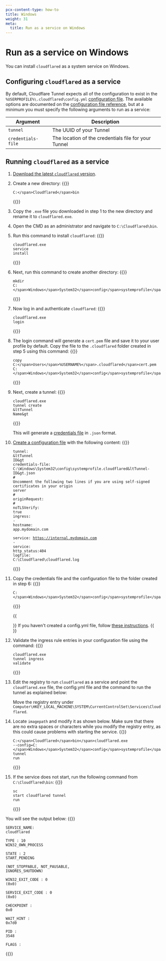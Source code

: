 ```yaml
---
pcx-content-type: how-to
title: Windows
weight: 31
meta:
  title: Run as a service on Windows
---
```


# Run as a service on Windows

You can install `cloudflared` as a system service on Windows.

## Configuring `cloudflared` as a service

By default, Cloudflare Tunnel expects all of the configuration to exist in the `%USERPROFILE%\.cloudflared\config.yml` [configuration file](/cloudflare-one/connections/connect-apps/install-and-setup/tunnel-useful-terms/#configuration-file). The available options are documented on the [configuration file reference](/cloudflare-one/connections/connect-apps/configuration/configuration-file/ingress/), but at a minimum you must specify the following arguments to run as a service:

| Argument           | Description                                          |
| ------------------ | ---------------------------------------------------- |
| `tunnel`           | The UUID of your Tunnel                              |
| `credentials-file` | The location of the credentials file for your Tunnel |

## Running `cloudflared` as a service

1.  [Download the latest `cloudflared` version](/cloudflare-one/connections/connect-apps/install-and-setup/installation/).

1.  Create a new directory:
{{<raw>}}<pre class="CodeBlock CodeBlock-with-rows CodeBlock-scrolls-horizontally CodeBlock-is-light-in-light-theme CodeBlock--language-bash" language="bash"><code><span class="CodeBlock--rows"><span class="CodeBlock--rows-content"><span class="CodeBlock--row"><span class="CodeBlock--row-indicator"></span><div class="CodeBlock--row-content"><span class="CodeBlock--token-plain">C:</span><span class="CodeBlock--token-punctuation">\</span><span class="CodeBlock--token-plain">Cloudflared</span><span class="CodeBlock--token-punctuation">\</span><span class="CodeBlock--token-plain">bin</span></div></span></span></span></code></pre>{{</raw>}}

1.  Copy the `.exe` file you downloaded in step 1 to the new directory and rename it to `cloudflared.exe`.

1.  Open the CMD as an administrator and navigate to `C:\Cloudflared\bin`.

1.  Run this command to install `cloudflared`:
{{<raw>}}<pre class="CodeBlock CodeBlock-with-rows CodeBlock-scrolls-horizontally CodeBlock-is-light-in-light-theme CodeBlock--language-bash" language="bash"><code><span class="CodeBlock--rows"><span class="CodeBlock--rows-content"><span class="CodeBlock--row"><span class="CodeBlock--row-indicator"></span><div class="CodeBlock--row-content"><span class="CodeBlock--token-plain">cloudflared.exe </span><span class="CodeBlock--token-function">service</span><span class="CodeBlock--token-plain"> </span><span class="CodeBlock--token-function">install</span><span class="CodeBlock--token-plain">
</span></div></span></span></span></code></pre>{{</raw>}}

1.  Next, run this command to create another directory:
{{<raw>}}<pre class="CodeBlock CodeBlock-with-rows CodeBlock-scrolls-horizontally CodeBlock-is-light-in-light-theme CodeBlock--language-bash" language="bash"><code><span class="CodeBlock--rows"><span class="CodeBlock--rows-content"><span class="CodeBlock--row"><span class="CodeBlock--row-indicator"></span><div class="CodeBlock--row-content"><span class="CodeBlock--token-function">mkdir</span><span class="CodeBlock--token-plain"> C:</span><span class="CodeBlock--token-punctuation">\</span><span class="CodeBlock--token-plain">Windows</span><span class="CodeBlock--token-punctuation">\</span><span class="CodeBlock--token-plain">System32</span><span class="CodeBlock--token-punctuation">\</span><span class="CodeBlock--token-plain">config</span><span class="CodeBlock--token-punctuation">\</span><span class="CodeBlock--token-plain">systemprofile</span><span class="CodeBlock--token-punctuation">\</span><span class="CodeBlock--token-plain">.cloudflared</span></div></span></span></span></code></pre>{{</raw>}}

1.  Now log in and authenticate `cloudflared`:
{{<raw>}}<pre class="CodeBlock CodeBlock-with-rows CodeBlock-scrolls-horizontally CodeBlock-is-light-in-light-theme CodeBlock--language-bash" language="bash"><code><span class="CodeBlock--rows"><span class="CodeBlock--rows-content"><span class="CodeBlock--row"><span class="CodeBlock--row-indicator"></span><div class="CodeBlock--row-content"><span class="CodeBlock--token-plain">cloudflared.exe login</span></div></span></span></span></code></pre>{{</raw>}}

1.  The login command will generate a `cert.pem` file and save it to your user profile by default. Copy the file to the `.cloudflared` folder created in step 5 using this command:
{{<raw>}}<pre class="CodeBlock CodeBlock-with-rows CodeBlock-scrolls-horizontally CodeBlock-is-light-in-light-theme CodeBlock--language-bash" language="bash"><code><span class="CodeBlock--rows"><span class="CodeBlock--rows-content"><span class="CodeBlock--row"><span class="CodeBlock--row-indicator"></span><div class="CodeBlock--row-content"><span class="CodeBlock--token-plain">copy C:</span><span class="CodeBlock--token-punctuation">\</span><span class="CodeBlock--token-plain">Users</span><span class="CodeBlock--token-punctuation">\</span><span class="CodeBlock--token-plain">%USERNAME%</span><span class="CodeBlock--token-punctuation">\</span><span class="CodeBlock--token-plain">.cloudflared</span><span class="CodeBlock--token-punctuation">\</span><span class="CodeBlock--token-plain">cert.pem C:</span><span class="CodeBlock--token-punctuation">\</span><span class="CodeBlock--token-plain">Windows</span><span class="CodeBlock--token-punctuation">\</span><span class="CodeBlock--token-plain">System32</span><span class="CodeBlock--token-punctuation">\</span><span class="CodeBlock--token-plain">config</span><span class="CodeBlock--token-punctuation">\</span><span class="CodeBlock--token-plain">systemprofile</span><span class="CodeBlock--token-punctuation">\</span><span class="CodeBlock--token-plain">.cloudflared</span></div></span></span></span></code></pre>{{</raw>}}

1.  Next, create a tunnel:
{{<raw>}}<pre class="CodeBlock CodeBlock-with-rows CodeBlock-scrolls-horizontally CodeBlock-is-light-in-light-theme CodeBlock--language-bash" language="bash"><code><span class="CodeBlock--rows"><span class="CodeBlock--rows-content"><span class="CodeBlock--row"><span class="CodeBlock--row-indicator"></span><div class="CodeBlock--row-content"><span class="CodeBlock--token-plain">cloudflared.exe tunnel create </span><span class="CodeBlock--token-operator">&lt</span><span class="CodeBlock--token-plain">Tunnel Name</span><span class="CodeBlock--token-operator">&gt</span><span class="CodeBlock--token-plain">
</span></div></span></span></span></code></pre>{{</raw>}}

    This will generate a [credentials file](/cloudflare-one/connections/connect-apps/install-and-setup/tunnel-useful-terms/#credentials-file) in `.json` format.

1.  [Create a configuration file](/cloudflare-one/connections/connect-apps/install-and-setup/tunnel-guide/#4-create-a-configuration-file) with the following content:
{{<raw>}}<pre class="CodeBlock CodeBlock-with-rows CodeBlock-scrolls-horizontally CodeBlock-is-light-in-light-theme CodeBlock--language-txt" language="txt"><code><span class="CodeBlock--rows"><span class="CodeBlock--rows-content"><span class="CodeBlock--row"><span class="CodeBlock--row-indicator"></span><div class="CodeBlock--row-content"><span class="CodeBlock--token-plain">tunnel: &ltTunnel ID&gt</span></div></span><span class="CodeBlock--row"><span class="CodeBlock--row-indicator"></span><div class="CodeBlock--row-content"><span class="CodeBlock--token-plain">credentials-file: C:\Windows\System32\config\systemprofile\.cloudflared\&ltTunnel-ID&gt.json</span></div></span><span class="CodeBlock--row"><span class="CodeBlock--row-indicator"></span><div class="CodeBlock--row-content"><span class="CodeBlock--token-plain"># Uncomment the following two lines if you are using self-signed certificates in your origin server</span></div></span><span class="CodeBlock--row"><span class="CodeBlock--row-indicator"></span><div class="CodeBlock--row-content"><span class="CodeBlock--token-plain"># originRequest:</span></div></span><span class="CodeBlock--row"><span class="CodeBlock--row-indicator"></span><div class="CodeBlock--row-content"><span class="CodeBlock--token-plain">#   noTLSVerify: true</span></div></span><span class="CodeBlock--row"><span class="CodeBlock--row-indicator"></span><div class="CodeBlock--row-content"><span class="CodeBlock--token-plain">ingress:</span></div></span><span class="CodeBlock--row"><span class="CodeBlock--row-indicator"></span><div class="CodeBlock--row-content"><span class="CodeBlock--token-plain">- hostname: app.mydomain.com</span></div></span><span class="CodeBlock--row"><span class="CodeBlock--row-indicator"></span><div class="CodeBlock--row-content"><span class="CodeBlock--token-plain">    service: https://internal.mydomain.com</span></div></span><span class="CodeBlock--row"><span class="CodeBlock--row-indicator"></span><div class="CodeBlock--row-content"><span class="CodeBlock--token-plain">- service: http_status:404</span></div></span><span class="CodeBlock--row"><span class="CodeBlock--row-indicator"></span><div class="CodeBlock--row-content"><span class="CodeBlock--token-plain">logfile:  C:\Cloudflared\cloudflared.log</span></div></span></span></span></code></pre>{{</raw>}}

1.  Copy the credentials file and the configuration file to the folder created in step 6:
{{<raw>}}<pre class="CodeBlock CodeBlock-with-rows CodeBlock-scrolls-horizontally CodeBlock-is-light-in-light-theme CodeBlock--language-bash" language="bash"><code><span class="CodeBlock--rows"><span class="CodeBlock--rows-content"><span class="CodeBlock--row"><span class="CodeBlock--row-indicator"></span><div class="CodeBlock--row-content"><span class="CodeBlock--token-plain">C:</span><span class="CodeBlock--token-punctuation">\</span><span class="CodeBlock--token-plain">Windows</span><span class="CodeBlock--token-punctuation">\</span><span class="CodeBlock--token-plain">System32</span><span class="CodeBlock--token-punctuation">\</span><span class="CodeBlock--token-plain">config</span><span class="CodeBlock--token-punctuation">\</span><span class="CodeBlock--token-plain">systemprofile</span><span class="CodeBlock--token-punctuation">\</span><span class="CodeBlock--token-plain">.cloudflared</span></div></span></span></span></code></pre>{{</raw>}}

    {{<Aside type="Note">}}
If you haven't created a config.yml file, follow [these instructions](/cloudflare-one/connections/connect-apps/install-and-setup/tunnel-guide/#4-create-a-configuration-file).
    {{</Aside>}}

1.  Validate the ingress rule entries in your configuration file using the command:
{{<raw>}}<pre class="CodeBlock CodeBlock-with-rows CodeBlock-scrolls-horizontally CodeBlock-is-light-in-light-theme CodeBlock--language-bash" language="bash"><code><span class="CodeBlock--rows"><span class="CodeBlock--rows-content"><span class="CodeBlock--row"><span class="CodeBlock--row-indicator"></span><div class="CodeBlock--row-content"><span class="CodeBlock--token-plain">cloudflared.exe tunnel ingress validate</span></div></span></span></span></code></pre>{{</raw>}}

1.  Edit the registry to run `cloudflared` as a service and point the `cloudflared.exe` file, the config.yml file and the command to run the tunnel as explained below:

    Move the registry entry under `Computer\HKEY_LOCAL_MACHINE\SYSTEM\CurrentControlSet\Services\Cloudflared`.

1.  Locate `imagepath` and modify it as shown below. Make sure that there are no extra spaces or characters while you modify the registry entry, as this could cause problems with starting the service.
{{<raw>}}<pre class="CodeBlock CodeBlock-with-rows CodeBlock-scrolls-horizontally CodeBlock-is-light-in-light-theme CodeBlock--language-bash" language="bash"><code><span class="CodeBlock--rows"><span class="CodeBlock--rows-content"><span class="CodeBlock--row"><span class="CodeBlock--row-indicator"></span><div class="CodeBlock--row-content"><span class="CodeBlock--token-plain">C:</span><span class="CodeBlock--token-punctuation">\</span><span class="CodeBlock--token-plain">Cloudflared</span><span class="CodeBlock--token-punctuation">\</span><span class="CodeBlock--token-plain">bin</span><span class="CodeBlock--token-punctuation">\</span><span class="CodeBlock--token-plain">cloudflared.exe --config</span><span class="CodeBlock--token-operator">=</span><span class="CodeBlock--token-plain">C:</span><span class="CodeBlock--token-punctuation">\</span><span class="CodeBlock--token-plain">Windows</span><span class="CodeBlock--token-punctuation">\</span><span class="CodeBlock--token-plain">System32</span><span class="CodeBlock--token-punctuation">\</span><span class="CodeBlock--token-plain">config</span><span class="CodeBlock--token-punctuation">\</span><span class="CodeBlock--token-plain">systemprofile</span><span class="CodeBlock--token-punctuation">\</span><span class="CodeBlock--token-plain">.cloudflared</span><span class="CodeBlock--token-punctuation">\</span><span class="CodeBlock--token-plain">config.yml tunnel run</span></div></span></span></span></code></pre>{{</raw>}}

1.  If the service does not start, run the following command from `C:\Cloudflared\bin`:
{{<raw>}}<pre class="CodeBlock CodeBlock-with-rows CodeBlock-scrolls-horizontally CodeBlock-is-light-in-light-theme CodeBlock--language-bash" language="bash"><code><span class="CodeBlock--rows"><span class="CodeBlock--rows-content"><span class="CodeBlock--row"><span class="CodeBlock--row-indicator"></span><div class="CodeBlock--row-content"><span class="CodeBlock--token-plain">sc start cloudflared tunnel run</span></div></span></span></span></code></pre>{{</raw>}}

You will see the output below:
{{<raw>}}<pre class="CodeBlock CodeBlock-with-rows CodeBlock-scrolls-horizontally CodeBlock-is-light-in-light-theme CodeBlock--language-txt" language="txt"><code><span class="CodeBlock--rows"><span class="CodeBlock--rows-content"><span class="CodeBlock--row"><span class="CodeBlock--row-indicator"></span><div class="CodeBlock--row-content"><span class="CodeBlock--token-plain">SERVICE_NAME: cloudflared</span></div></span><span class="CodeBlock--row"><span class="CodeBlock--row-indicator"></span><div class="CodeBlock--row-content"><span class="CodeBlock--token-plain">        TYPE               : 10  WIN32_OWN_PROCESS</span></div></span><span class="CodeBlock--row"><span class="CodeBlock--row-indicator"></span><div class="CodeBlock--row-content"><span class="CodeBlock--token-plain">        STATE              : 2  START_PENDING</span></div></span><span class="CodeBlock--row"><span class="CodeBlock--row-indicator"></span><div class="CodeBlock--row-content"><span class="CodeBlock--token-plain">                                (NOT_STOPPABLE, NOT_PAUSABLE, IGNORES_SHUTDOWN)</span></div></span><span class="CodeBlock--row"><span class="CodeBlock--row-indicator"></span><div class="CodeBlock--row-content"><span class="CodeBlock--token-plain">        WIN32_EXIT_CODE    : 0  (0x0)</span></div></span><span class="CodeBlock--row"><span class="CodeBlock--row-indicator"></span><div class="CodeBlock--row-content"><span class="CodeBlock--token-plain">        SERVICE_EXIT_CODE  : 0  (0x0)</span></div></span><span class="CodeBlock--row"><span class="CodeBlock--row-indicator"></span><div class="CodeBlock--row-content"><span class="CodeBlock--token-plain">        CHECKPOINT         : 0x0</span></div></span><span class="CodeBlock--row"><span class="CodeBlock--row-indicator"></span><div class="CodeBlock--row-content"><span class="CodeBlock--token-plain">        WAIT_HINT          : 0x7d0</span></div></span><span class="CodeBlock--row"><span class="CodeBlock--row-indicator"></span><div class="CodeBlock--row-content"><span class="CodeBlock--token-plain">        PID                : 3548</span></div></span><span class="CodeBlock--row"><span class="CodeBlock--row-indicator"></span><div class="CodeBlock--row-content"><span class="CodeBlock--token-plain">        FLAGS              :</span></div></span></span></span></code></pre>{{</raw>}}
